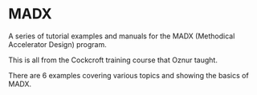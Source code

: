 # MADX
A series of tutorial examples and manuals for the MADX (Methodical Accelerator Design) program.

This is all from the Cockcroft training course that Oznur taught.

 There are 6 examples covering various topics and showing the basics of MADX.
